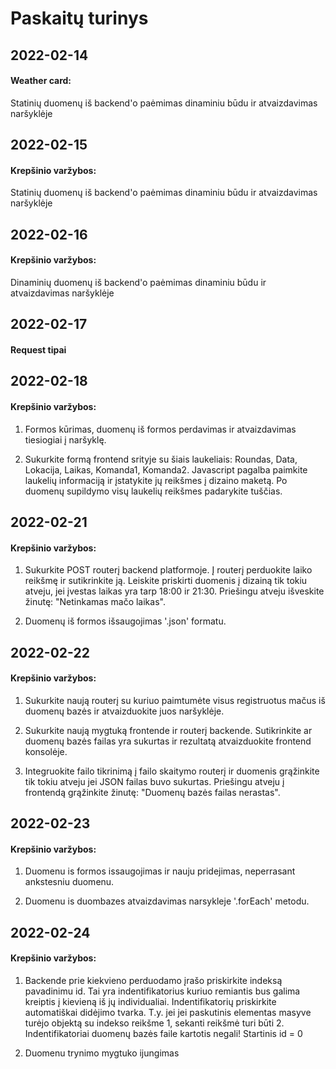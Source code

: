 # Paskaitų turinys


## 2022-02-14
#### Weather card:
Statinių duomenų iš backend'o paėmimas dinaminiu būdu ir atvaizdavimas naršyklėje

## 2022-02-15
#### Krepšinio varžybos:
Statinių duomenų iš backend'o paėmimas dinaminiu būdu ir atvaizdavimas naršyklėje

## 2022-02-16
#### Krepšinio varžybos:
Dinaminių duomenų iš backend'o paėmimas dinaminiu būdu ir atvaizdavimas naršyklėje

## 2022-02-17
#### Request tipai

## 2022-02-18
#### Krepšinio varžybos:
1. Formos kūrimas, duomenų iš formos perdavimas ir atvaizdavimas tiesiogiai į naršyklę.

2. Sukurkite formą frontend srityje su šiais laukeliais:
Roundas, Data, Lokacija, Laikas, Komanda1, Komanda2.
Javascript pagalba paimkite laukelių informaciją ir įstatykite jų reikšmes į dizaino maketą.
Po duomenų supildymo visų laukelių reikšmes padarykite tuščias.


## 2022-02-21
#### Krepšinio varžybos:
1. Sukurkite POST routerį backend platformoje. Į routerį perduokite laiko reikšmę ir sutikrinkite ją. Leiskite priskirti duomenis į dizainą tik tokiu atveju, jei įvestas laikas yra tarp 18:00 ir 21:30. Priešingu atveju išveskite žinutę: "Netinkamas mačo laikas".

2. Duomenų iš formos išsaugojimas '.json' formatu.

## 2022-02-22
#### Krepšinio varžybos:
1. Sukurkite naują routerį su kuriuo paimtumėte visus registruotus mačus iš duomenų bazės ir atvaizduokite juos naršyklėje.

2. Sukurkite naują mygtuką frontende ir routerį backende. Sutikrinkite ar duomenų bazės failas yra sukurtas ir rezultatą atvaizduokite frontend konsolėje.

3. Integruokite failo tikrinimą į failo skaitymo routerį ir duomenis grąžinkite tik tokiu atveju jei JSON failas buvo sukurtas. Priešingu atveju į frontendą grąžinkite žinutę: "Duomenų bazės failas nerastas".

## 2022-02-23
#### Krepšinio varžybos:
1. Duomenu is formos issaugojimas ir nauju pridejimas, neperrasant ankstesniu duomenu.

2. Duomenu is duombazes atvaizdavimas narsykleje '.forEach' metodu.

## 2022-02-24
#### Krepšinio varžybos:
1. Backende prie kiekvieno perduodamo įrašo priskirkite indeksą pavadinimu id. Tai yra indentifikatorius kuriuo remiantis bus galima kreiptis į kievieną iš jų individualiai. Indentifikatorių priskirkite automatiškai didėjimo tvarka. T.y. jei jei paskutinis elementas masyve turėjo objektą su indekso reikšme 1, sekanti reikšmė turi būti 2. Indentifikatoriai duomenų bazės faile kartotis negali!
Startinis id = 0
 
2. Duomenu trynimo mygtuko ijungimas